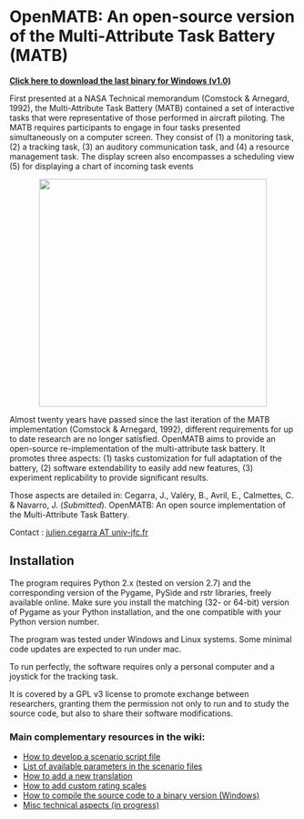 
<h1>OpenMATB: An open-source version of the Multi-Attribute Task Battery (MATB)</h1>

<b><a href="">Click here to download the last binary for Windows (v1.0)</a></b>

First presented at a NASA Technical memorandum (Comstock & Arnegard, 1992), the Multi-Attribute Task Battery (MATB) contained a set of interactive tasks that were representative of those performed in aircraft piloting. The MATB requires participants to engage in four tasks presented simultaneously on a computer screen. They consist of (1) a monitoring task, (2) a tracking task, (3) an auditory communication task, and (4) a resource management task. The display screen also encompasses a scheduling view (5) for displaying a chart of incoming task events

<center><img src="https://raw.githubusercontent.com/juliencegarra/OpenMATB/master/OpenMATBscreenshot.png" width=400></center>

Almost twenty years have passed since the last iteration of the MATB implementation (Comstock & Arnegard, 1992), different requirements for up to date research are no longer satisfied. 
OpenMATB aims to provide an open-source re-implementation of the multi-attribute task battery. It promotes three aspects: 
(1) tasks customization for full adaptation of the battery,
(2) software extendability to easily add new features, 
(3) experiment replicability to provide significant results.

Those aspects are detailed in: Cegarra, J., Valéry, B., Avril, E., Calmettes, C. & Navarro, J. (<i>Submitted</i>). OpenMATB: An open source implementation of the Multi-Attribute Task Battery.


Contact : <a href="mailto:julien.cegarra@univ-jfc.fr">julien.cegarra AT univ-jfc.fr</a>


<h2>Installation</h2>

The program requires Python 2.x (tested on version 2.7) and the corresponding version of the Pygame, PySide and rstr libraries, freely available online. Make sure you install the matching (32- or 64-bit) version of Pygame as your Python installation, and the one compatible with your Python version number.

The program was tested under Windows and Linux systems. Some minimal code updates are expected to run under mac.

To run perfectly, the software requires only a personal computer and a joystick for the tracking task. 

It is covered by a GPL v3 license to promote exchange between researchers, granting them the permission not only to run and to study the source code, but also to share their software modifications.


<h3>Main complementary resources in the wiki:</h3>
<ul>
  
<li><a href="https://github.com/juliencegarra/OpenMATB/wiki/How-to-build-a-scenario-file">How to develop a scenario script file</a></li>
<li><a href="https://github.com/juliencegarra/OpenMATB/wiki/List-of-task-parameters">List of available parameters in the scenario files</a></li>
<li><a href="https://github.com/juliencegarra/OpenMATB/wiki/Internationalization">How to add a new translation</a></li>
<li><a href="https://github.com/juliencegarra/OpenMATB/wiki/Write-a-questionnaire">How to add custom rating scales</a></li>
<li><a href="https://github.com/juliencegarra/OpenMATB/wiki/How-to-compile-to-binary">How to compile the source code to a binary version (Windows)</a></li>
<li><a href="https://github.com/juliencegarra/OpenMATB/wiki/Technical-documentation">Misc technical aspects (in progress)</a></li>

</ul>









